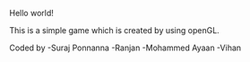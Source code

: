 Hello world!

This is a simple game which is created by using openGL.

Coded by 
-Suraj Ponnanna
-Ranjan
-Mohammed Ayaan
-Vihan
